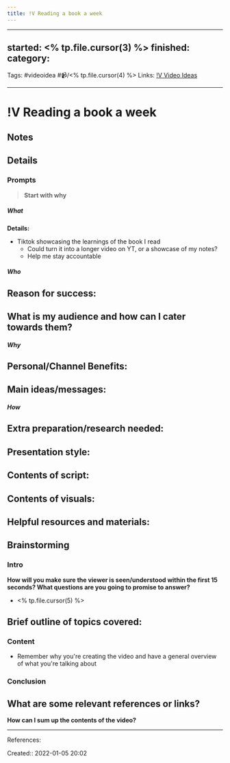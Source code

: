 ```yaml
---
title: !V Reading a book a week
---
```


---
started: <% tp.file.cursor(3) %>
finished:
category: 
---
Tags: #videoidea #📹/<% tp.file.cursor(4) %>
Links: [!V Video Ideas](!V%20Video%20Ideas)
___
# !V Reading a book a week
## Notes
## Details
### Prompts
> **Start with why**
##### What
**Details:**
- Tiktok showcasing the learnings of the book I read
	- Could turn it into a longer video on YT, or a showcase of my notes?
	- Help me stay accountable
##### Who
**Reason for success:**
- 

**What is my audience and how can I cater towards them?**
- 
##### Why
**Personal/Channel Benefits:**
- 

**Main ideas/messages:**
- 

##### How
**Extra preparation/research needed:**
- 

**Presentation style:**
- 

**Contents of script:**
- 

**Contents of visuals:**
- 

**Helpful resources and materials:**
- 

## Brainstorming
### Intro
**How will you make sure the viewer is seen/understood within the first 15 seconds? What questions are you going to promise to answer?**
- <% tp.file.cursor(5) %>

**Brief outline of topics covered:**
- 
### Content
- Remember why you're creating the video and have a general overview of what you're talking about
### Conclusion
**What are some relevant references or links?**
- 

**How can I sum up the contents of the video?**
___
References:

Created:: 2022-01-05 20:02